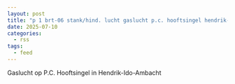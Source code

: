 ```yaml
---
layout: post
title: "p 1 brt-06 stank/hind. lucht gaslucht p.c. hooftsingel hendrik-ido-ambacht 186431"
date: 2025-07-10
categories: 
  - rss
tags: 
  - feed
---
```


Gaslucht op P.C. Hooftsingel in Hendrik-Ido-Ambacht

